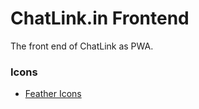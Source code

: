 # ChatLink.in Frontend

The front end of ChatLink as PWA.

### Icons

- [Feather Icons](https://feathericons.com)
